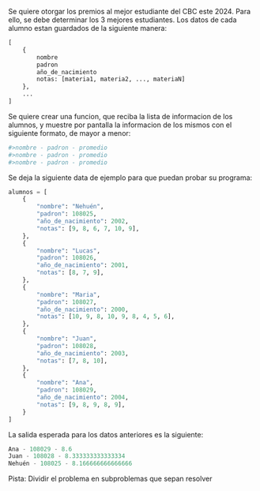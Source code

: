 Se quiere otorgar los premios al mejor estudiante del CBC este 2024. Para ello, se debe determinar los 3 mejores estudiantes. Los datos de cada alumno estan guardados de la siguiente manera:

```python
[
    {
        nombre
        padron
        año_de_nacimiento
        notas: [materia1, materia2, ..., materiaN]
    },
    ...
]
```

Se quiere crear una funcion, que reciba la lista de informacion de los alumnos, y muestre por pantalla la informacion de los mismos con el siguiente formato, de mayor a menor:

```python
#>nombre - padron - promedio 
#>nombre - padron - promedio 
#>nombre - padron - promedio 
```

Se deja la siguiente data de ejemplo para que puedan probar su programa:

```python
alumnos = [
    {
        "nombre": "Nehuén",
        "padron": 108025,
        "año_de_nacimiento": 2002,
        "notas": [9, 8, 6, 7, 10, 9],
    },
    {
        "nombre": "Lucas",
        "padron": 108026,
        "año_de_nacimiento": 2001,
        "notas": [8, 7, 9],
    },
    {
        "nombre": "Maria",
        "padron": 108027,
        "año_de_nacimiento": 2000,
        "notas": [10, 9, 8, 10, 9, 8, 4, 5, 6],
    },
    {
        "nombre": "Juan",
        "padron": 108028,
        "año_de_nacimiento": 2003,
        "notas": [7, 8, 10],
    },
    {
        "nombre": "Ana",
        "padron": 108029,
        "año_de_nacimiento": 2004,
        "notas": [9, 8, 9, 8, 9],
    }
]
```

La salida esperada para los datos anteriores es la siguiente:

```python
Ana - 108029 - 8.6
Juan - 108028 - 8.333333333333334
Nehuén - 108025 - 8.166666666666666
```

Pista: Dividir el problema en subproblemas que sepan resolver